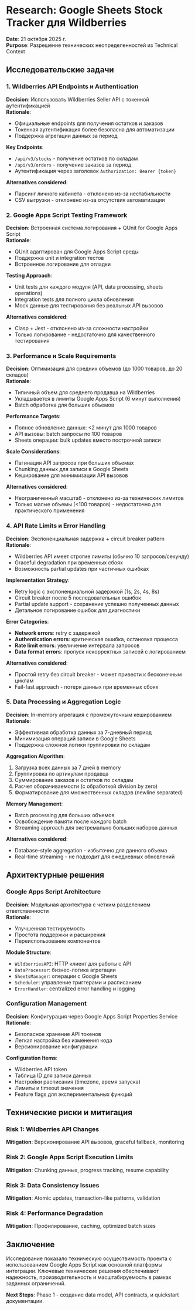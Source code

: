 # Research: Google Sheets Stock Tracker для Wildberries

**Date**: 21 октября 2025 г.  
**Purpose**: Разрешение технических неопределенностей из Technical Context

## Исследовательские задачи

### 1. Wildberries API Endpoints и Authentication

**Decision**: Использовать Wildberries Seller API с токенной аутентификацией  
**Rationale**: 
- Официальные endpoints для получения остатков и заказов
- Токенная аутентификация более безопасна для автоматизации
- Поддержка агрегации данных за период

**Key Endpoints**:
- `/api/v3/stocks` - получение остатков по складам
- `/api/v3/orders` - получение заказов за период  
- Аутентификация через заголовок `Authorization: Bearer {token}`

**Alternatives considered**: 
- Парсинг личного кабинета - отклонено из-за нестабильности
- CSV выгрузки - отклонено из-за отсутствия автоматизации

### 2. Google Apps Script Testing Framework

**Decision**: Встроенная система логирования + QUnit for Google Apps Script  
**Rationale**:
- QUnit адаптирован для Google Apps Script среды
- Поддержка unit и integration тестов
- Встроенное логирование для отладки

**Testing Approach**:
- Unit tests для каждого модуля (API, data processing, sheets operations)
- Integration tests для полного цикла обновления
- Mock данные для тестирования без реальных API вызовов

**Alternatives considered**:
- Clasp + Jest - отклонено из-за сложности настройки
- Только логирование - недостаточно для качественного тестирования

### 3. Performance и Scale Requirements

**Decision**: Оптимизация для средних объемов (до 1000 товаров, до 20 складов)  
**Rationale**:
- Типичный объем для среднего продавца на Wildberries
- Укладывается в лимиты Google Apps Script (6 минут выполнения)
- Batch обработка для больших объемов

**Performance Targets**:
- Полное обновление данных: <2 минут для 1000 товаров
- API вызовы: batch запросы по 100 товаров
- Sheets операции: bulk updates вместо построчной записи

**Scale Considerations**:
- Пагинация API запросов при больших объемах
- Chunking данных для записи в Google Sheets
- Кеширование для минимизации API вызовов

**Alternatives considered**:
- Неограниченный масштаб - отклонено из-за технических лимитов
- Только малые объемы (<100 товаров) - недостаточно для практического применения

### 4. API Rate Limits и Error Handling

**Decision**: Экспоненциальная задержка + circuit breaker pattern  
**Rationale**:
- Wildberries API имеет строгие лимиты (обычно 10 запросов/секунду)
- Graceful degradation при временных сбоях
- Возможность partial updates при частичных ошибках

**Implementation Strategy**:
- Retry logic с экспоненциальной задержкой (1s, 2s, 4s, 8s)
- Circuit breaker после 5 последовательных ошибок
- Partial update support - сохранение успешно полученных данных
- Детальное логирование ошибок для диагностики

**Error Categories**:
- **Network errors**: retry с задержкой
- **Authentication errors**: критическая ошибка, остановка процесса  
- **Rate limit errors**: увеличение интервала запросов
- **Data format errors**: пропуск некорректных записей с логированием

**Alternatives considered**:
- Простой retry без circuit breaker - может привести к бесконечным циклам
- Fail-fast approach - потеря данных при временных сбоях

### 5. Data Processing и Aggregation Logic

**Decision**: In-memory агрегация с промежуточным кешированием  
**Rationale**:
- Эффективная обработка данных за 7-дневный период
- Минимизация операций записи в Google Sheets
- Поддержка сложной логики группировки по складам

**Aggregation Algorithm**:
1. Загрузка всех данных за 7 дней в memory
2. Группировка по артикулам продавца
3. Суммирование заказов и остатков по складам
4. Расчет оборачиваемости (с обработкой division by zero)
5. Форматирование для множественных складов (newline separated)

**Memory Management**:
- Batch processing для больших объемов
- Освобождение памяти после каждого batch
- Streaming approach для экстремально больших наборов данных

**Alternatives considered**:
- Database-style aggregation - избыточно для данного объема
- Real-time streaming - не подходит для ежедневных обновлений

## Архитектурные решения

### Google Apps Script Architecture

**Decision**: Модульная архитектура с четким разделением ответственности  
**Rationale**:
- Улучшенная тестируемость
- Простота поддержки и расширения
- Переиспользование компонентов

**Module Structure**:
- `WildberriesAPI`: HTTP клиент для работы с API
- `DataProcessor`: бизнес-логика агрегации  
- `SheetsManager`: операции с Google Sheets
- `Scheduler`: управление триггерами и расписанием
- `ErrorHandler`: centralized error handling и logging

### Configuration Management

**Decision**: Конфигурация через Google Apps Script Properties Service  
**Rationale**:
- Безопасное хранение API токенов
- Легкая настройка без изменения кода
- Версионирование конфигурации

**Configuration Items**:
- Wildberries API token
- Таблица ID для записи данных
- Настройки расписания (timezone, время запуска)
- Лимиты и timeout значения
- Feature flags для экспериментальных функций

## Технические риски и митигация

### Risk 1: Wildberries API Changes
**Mitigation**: Версионирование API вызовов, graceful fallback, monitoring

### Risk 2: Google Apps Script Execution Limits  
**Mitigation**: Chunking данных, progress tracking, resume capability

### Risk 3: Data Consistency Issues
**Mitigation**: Atomic updates, transaction-like patterns, validation

### Risk 4: Performance Degradation
**Mitigation**: Профилирование, caching, optimized batch sizes

## Заключение

Исследование показало техническую осуществимость проекта с использованием Google Apps Script как основной платформы интеграции. Ключевые технические решения обеспечивают надежность, производительность и масштабируемость в рамках заданных ограничений.

**Next Steps**: Phase 1 - создание data model, API contracts, и quickstart документации.